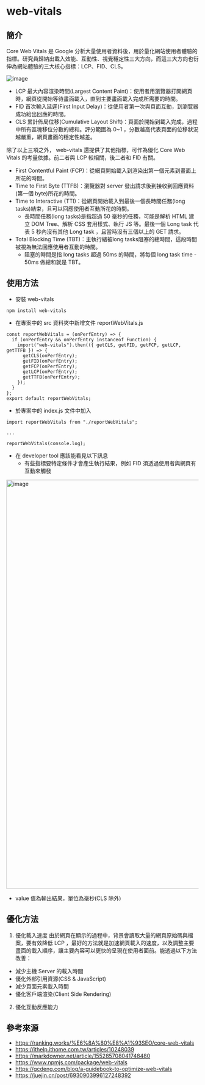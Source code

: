 # web-vitals 
## 簡介
Core Web Vitals 是 Google 分析大量使用者資料後，用於量化網站使用者體驗的指標。研究員歸納出載入效能、互動性、視覺穩定性三大方向，而這三大方向也衍伸為網站體驗的三大核心指標：LCP、FID、CLS。

![image](https://user-images.githubusercontent.com/114177573/202334384-3ba2e9e4-40f8-4ba3-b23f-7a7d2fdf03b7.jpeg)

- LCP 最大內容渲染時間(Largest Content Paint)：使用者用瀏覽器打開網頁時，網頁從開始等待畫面載入，直到主要畫面載入完成所需要的時間。
- FID 首次輸入延遲(First Input Delay)：從使用者第一次與頁面互動，到瀏覽器成功給出回應的時間。
- CLS 累計佈局位移(Cumulative Layout Shift)：頁面於開始到載入完成，過程中所有區塊移位分數的總和。評分範圍為 0~1 ，分數越高代表頁面的位移狀況越嚴重，網頁畫面的穩定性越差。

除了以上三項之外， web-vitals 還提供了其他指標，可作為優化 Core Web Vitals 的考量依據。前二者與 LCP 較相關，後二者和 FID 有關。

- First Contentful Paint (FCP)：從網頁開始載入到渲染出第一個元素到畫面上所花的時間。
- Time to First Byte (TTFB)：瀏覽器對 server 發出請求後到接收到回應資料(第一個 byte)所花的時間。
- Time to Interactive (TTI)：從網頁開始載入到最後一個長時間任務(long tasks)結束，且可以回應使用者互動所花的時間。
  - 長時間任務(long tasks)是指超過 50 毫秒的任務，可能是解析 HTML 建立 DOM Tree、解析 CSS 套用樣式、執行 JS 等。最後一個 Long task 代表 5 秒內沒有其他 Long task ，且當時沒有三個以上的 GET 請求。
- Total Blocking Time (TBT)：主執行緒被long tasks阻塞的總時間，這段時間被視為無法回應使用者互動的時間。
  - 阻塞的時間是指 long tasks 超過 50ms 的時間，將每個 long task time - 50ms 做總和就是 TBT。

## 使用方法
- 安裝 web-vitals
```shell
npm install web-vitals
```
- 在專案中的 src 資料夾中新增文件 reportWebVitals.js
```shell
const reportWebVitals = (onPerfEntry) => {
  if (onPerfEntry && onPerfEntry instanceof Function) {
    import("web-vitals").then(({ getCLS, getFID, getFCP, getLCP, getTTFB }) => {
      getCLS(onPerfEntry);
      getFID(onPerfEntry);
      getFCP(onPerfEntry);
      getLCP(onPerfEntry);
      getTTFB(onPerfEntry);
    });
  }
};
export default reportWebVitals;
```
- 於專案中的 index.js 文件中加入
```shell
import reportWebVitals from "./reportWebVitals";

...

reportWebVitals(console.log);
```
- 在 developer tool 應該能看見以下訊息
  - 有些指標要特定條件才會產生執行結果，例如 FID 須透過使用者與網頁有互動來觸發

<img width="1072" alt="image" src="https://user-images.githubusercontent.com/114177573/202349315-7158d95f-4ec4-4f08-8be0-7a8b9c541632.png">

- value 值為輸出結果，單位為毫秒(CLS 除外)

## 優化方法

1. 優化載入速度
由於網頁在顯示的過程中，背景會讀取大量的網頁原始碼與檔案，要有效降低 LCP ，最好的方法就是加速網頁載入的速度，以及調整主要畫面的載入順序，讓主要內容可以更快的呈現在使用者面前。能透過以下方法改善：

- 減少主機 Server 的載入時間
- 優化外部引用資源(CSS & JavaScript)
- 減少頁面元素載入時間
- 優化客戶端渲染(Client Side Rendering)

2. 優化互動反應能力


## 參考來源
- https://ranking.works/%E6%8A%80%E8%A1%93SEO/core-web-vitals
- https://ithelp.ithome.com.tw/articles/10248039
- https://markdowner.net/article/155285708041748480
- https://www.npmjs.com/package/web-vitals
- https://gcdeng.com/blog/a-guidebook-to-optimize-web-vitals
- https://juejin.cn/post/6930903996127248392
